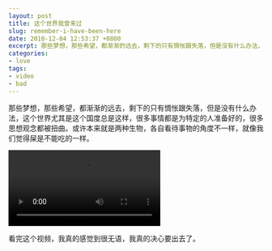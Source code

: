 ```yaml
---
layout: post
title: 这个世界我曾来过
slug: remember-i-have-been-here
date: 2010-12-04 12:53:37 +0800
excerpt: 那些梦想，那些希望，都渐渐的远去，剩下的只有惆怅跟失落，但是没有什么办法，这个世界尤其是这个国度总是这样，很多事情都是为特定的人准备好的，很多思想观念都被扭曲。或许本来就是两种生物，各自看待事物的角度不一样，就像我们觉得屎是不能吃的一样。
categories:
- love
tags:
- video
- bad
---
```


那些梦想，那些希望，都渐渐的远去，剩下的只有惆怅跟失落，但是没有什么办法，这个世界尤其是这个国度总是这样，很多事情都是为特定的人准备好的，很多思想观念都被扭曲。或许本来就是两种生物，各自看待事物的角度不一样，就像我们觉得屎是不能吃的一样。

<video controls="controls">
	<source src="{{ site.path.uploads }}2010/12/04/remember-i-have-been-here/old-boy.webm" type="video/webm" />
	<source src="{{ site.path.uploads }}2010/12/04/remember-i-have-been-here/old-boy.mp4" type="video/mp4" />
	Your browser does not support the video tag.
</video>

看完这个视频，我真的感觉到很无语，我真的决心要出去了。
